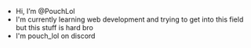 -  Hi, I’m @PouchLol
- I'm currently learning web development and trying to get into this field but this stuff is hard bro
- I'm pouch_lol on discord

